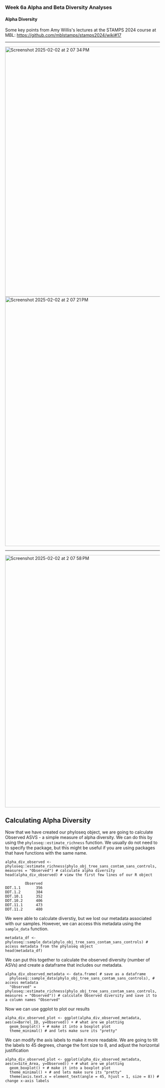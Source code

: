 ### Week 6a Alpha and Beta Diversity Analyses

#### Alpha Diversity

Some key points from Amy Willis's lectures at the STAMPS 2024 course at MBL: https://github.com/mblstamps/stamps2024/wiki#17

---

<img width="814" alt="Screenshot 2025-02-02 at 2 07 34 PM" src="https://github.com/user-attachments/assets/b737bb83-8771-4ee4-80e0-f1aade176d43" />
<img width="813" alt="Screenshot 2025-02-02 at 2 07 21 PM" src="https://github.com/user-attachments/assets/a8e990a8-3c84-4a68-9b46-973457236b5e" />

---

<img width="822" alt="Screenshot 2025-02-02 at 2 07 58 PM" src="https://github.com/user-attachments/assets/e7ee22c3-5c0c-405f-9de6-25b3421c7231" />

## Calculating Alpha Diversity
Now that we have created our phyloseq object, we are going to calculate Observed ASVS - a simple measure of alpha diversity. We can do this by using the `phyloseq::estimate_richness` function. We usually do not need to to specify the package, but this might be useful if you are using packages that have functions with the same name. 

```
alpha_div_observed <- phyloseq::estimate_richness(phylo_obj_tree_sans_contam_sans_controls, measures = "Observed") # calculate alpha diversity
head(alpha_div_observed) # view the first few lines of our R object
```

```
         Observed
DDT.1.1       356
DDT.1.2       384
DDT.10.1      352
DDT.10.2      406
DDT.11.1      473
DDT.11.2      480
```

We were able to calculate diverstiy, but we lost our metadata associated with our samples. However, we can access this metadata using the `sample_data` function.

```
metadata_df <- phyloseq::sample_data(phylo_obj_tree_sans_contam_sans_controls) # access metadata from the phyloseq object
head(metadata_df) 
```

We can put this together to calculate the observed diversity (number of ASVs) and create a dataframe that includes our metadata.

```
alpha_div_observed_metadata <- data.frame( # save as a dataframe
  phyloseq::sample_data(phylo_obj_tree_sans_contam_sans_controls), # access metadata 
  "Observed" = phyloseq::estimate_richness(phylo_obj_tree_sans_contam_sans_controls, measures = "Observed")) # calculate Observed diversity and save it to a column names "Observed"
```  

Now we can use ggplot to plot our results

```
alpha_div_observed_plot <- ggplot(alpha_div_observed_metadata, aes(x=Barrel_ID, y=Observed)) + # what are we plotting
  geom_boxplot() + # make it into a boxplot plot
  theme_minimal() # and lets make sure its "pretty"  
```

We can modify the axis labels to make it more readable. We are going to tilt the labels to 45 degrees, change the font size to 8, and adjust the horizontal justification

```
alpha_div_observed_plot <- ggplot(alpha_div_observed_metadata, aes(x=Site_Area, y=Observed)) + # what are we plotting
  geom_boxplot() + # make it into a boxplot plot
  theme_minimal() + # and lets make sure its "pretty"
  theme(axis.text.x = element_text(angle = 45, hjust = 1, size = 8)) # change x-axis labels
```

